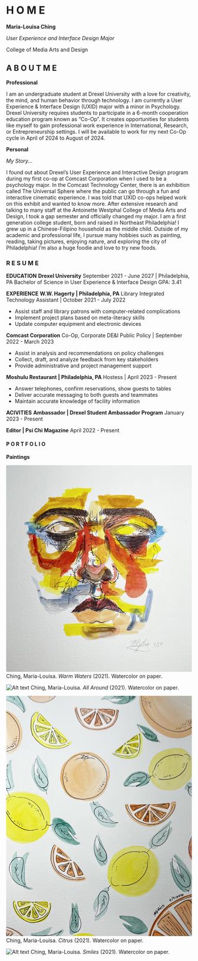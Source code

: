 # H O M E

**Maria-Louisa Ching**

*User Experience and Interface Design Major*

College of Media Arts and Design

## A B O U T  M E
**Professional**

I am an undergraduate student at Drexel University with a love for creativity, the mind, and human behavior through technology. I am currently a User Experience & Interface Design (UXID) major with a minor in Psychology. 
Drexel University requires students to participate in a 6-month cooperation education program known as “Co-Op”. It creates opportunities for students like myself to gain professional work experience in International, Research, or Entrepreneurship settings. I will be available to work for my next Co-Op cycle in April of 2024 to August of 2024. 

**Personal**

*My Story...*

I found out about Drexel’s User Experience and Interactive Design program during my first co-op at Comcast Corporation when I used to be a psychology major. In the Comcast Technology Center, there is an exhibition called The Universal Sphere where the public can go through a fun and interactive cinematic experience. I was told that UXID co-ops helped work on this exhibit and wanted to know more. After extensive research and talking to many staff at the Antoinette Westphal College of Media Arts and Design, I took a gap semester and officially changed my major. 
I am a first generation college student, born and raised in Northeast Philadelphia! I grew up in a Chinese-Filipino household as the middle child. 
Outside of my academic and professional life, I pursue many hobbies such as painting, reading, taking pictures, enjoying nature, and exploring the city of Philadelphia! I’m also a huge foodie and love to try new foods. 

### R E S U M E
**EDUCATION**
**Drexel University**
September 2021 - June 2027 | Philadelphia, PA
Bachelor of Science in User Experience & Interface Design
GPA: 3.41

**EXPERIENCE**
**W.W. Hagerty | Philadelphia, PA**
Library Integrated Technology Assistant | October 2021 - July 2022
* Assist staff and library patrons with computer-related complications
* Implement project plans based on meta-literacy skills
* Update computer equipment and electronic devices 

**Comcast Corporation**
Co-Op, Corporate DE&I Public Policy | September 2022 - March 2023 
* Assist in analysis and recommendations on policy challenges 
* Collect, draft, and analyze feedback from key stakeholders
* Provide administrative and project management support 

**Moshulu Restaurant | Philadelphia, PA**
Hostess | April 2023 - Present
* Answer telephones, confirm reservations, show guests to tables
* Deliver accurate messaging to both guests and teammates
* Maintain accurate knowledge of facility information 


**ACIVITIES**
**Ambassador | Drexel Student Ambassador Program**
January 2023 - Present

**Editor | Psi Chi Magazine**
April 2022 - Present

#### P O R T F O L I O
**Paintings** 

![Alt text](warm_waters.jpg) 
Ching, Maria-Louisa. *Warm Waters* (2021). Watercolor on paper. 


![Alt text](all_around-1.jpg)
Ching, Maria-Louisa. *All Around* (2021). Watercolor on paper. 


![Alt text](citrus-1.jpg)
Ching, Maria-Louisa. *Citrus* (2021). Watercolor on paper. 


![Alt text](smiles-1.jpg) 
Ching, Maria-Louisa. *Smiles* (2021). Watercolor on paper. 
